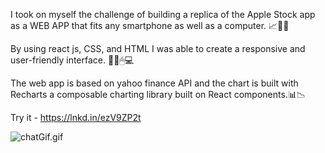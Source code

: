 I took on myself the challenge of building a replica of the Apple Stock app as a WEB APP that fits any smartphone as well as a computer. 📈🍏🍎

By using react js, CSS, and HTML I was able to create a responsive and user-friendly interface. 👨‍💻🖱💻


The web app is based on yahoo finance API and the chart is built with Recharts a composable charting library built on React components.📊📉


Try it - https://lnkd.in/ezV9ZP2t



<img data-target="animated-image.replacedImage" alt="chatGif.gif" class="AnimatedImagePlayer-animatedImage" src="https://giphy.com/embed/uxHnQ1LfZwRtdDr4FP" style="display: block; opacity: 1;">

